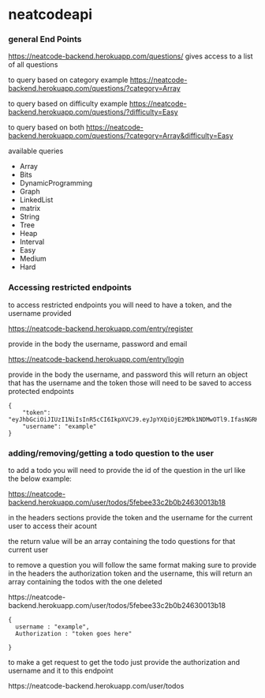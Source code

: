 # neatcodeapi

<h3>general End Points</h3>

<a>https://neatcode-backend.herokuapp.com/questions/</a>
gives access to a list of all questions 

to query based on category example 
<a>https://neatcode-backend.herokuapp.com/questions/?category=Array</a>

to query based on difficulty example
<a>https://neatcode-backend.herokuapp.com/questions/?difficulty=Easy</a>

to query based on both 
https://neatcode-backend.herokuapp.com/questions/?category=Array&difficulty=Easy

available queries
<ul>
  <li>
    Array
   </li>
    <li>
      Bits
   </li>
    <li>
      DynamicProgramming
   </li>
  <li>
    Graph
  </li>
    <li>
      LinkedList
  </li>
  <li>
    matrix
  </li>
    <li>
      String
  </li>
    <li>
      Tree
  </li>
    <li>
      Heap
  </li>
    <li>
      Interval
  </li>
    <li>
      Easy
  </li>
    <li>
      Medium
  </li>
    <li>
      Hard
  </li>
</ul>

<h3>Accessing restricted endpoints</h3>

<p>to access restricted endpoints you will need to have a token, and the username provided </p>

<a>https://neatcode-backend.herokuapp.com/entry/register</a>

<p>provide in the body the username, password and email</p>

<a>https://neatcode-backend.herokuapp.com/entry/login</a>

<p>provide in the body the username, and password 
this will return an object that has the username and the token those will need to be saved to access protected endpoints</p>


```
{
    "token": "eyJhbGciOiJIUzI1NiIsInR5cCI6IkpXVCJ9.eyJpYXQiOjE2MDk1NDMwOTl9.IfasNGRKM,VO43NMq5H0",
    "username": "example"
}
```

<h3>adding/removing/getting a todo question to the user</h3>

<p>to add a todo you will need to provide the id of the question in the url like the below example:</p>

<a>https://neatcode-backend.herokuapp.com/user/todos/5febee33c2b0b24630013b18</a>
<p>in the headers sections provide the token and the username for the current user to access their acount</p>
<p>the return value will be an array containing the todo questions for that current user</p>


<p>to remove a question you will follow the same format making sure to provide in the headers the authorization token and the username,
this will return an array containing the todos with the one deleted </p>
 <a>https://neatcode-backend.herokuapp.com/user/todos/5febee33c2b0b24630013b18</a>

```
{
  username : "example",
  Authorization : "token goes here"
  
}
```
<p>to make a get request to get the todo just provide the authorization and username and it to this endpoint</p>
<a>https://neatcode-backend.herokuapp.com/user/todos</a>



